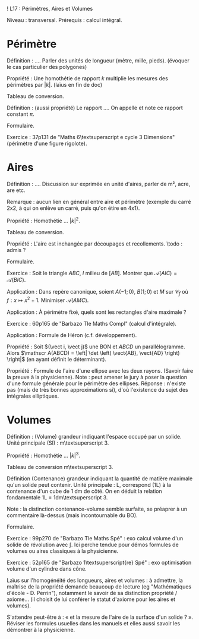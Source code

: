 ! L17 : Périmètres, Aires et Volumes

Niveau : transversal. Prérequis : calcul intégral.

# Périmètre

Définition : …. Parler des unités de longueur (mètre, mille, pieds). (évoquer le cas particulier des polygones)

Propriété : Une homothétie de rapport $k$ multiplie les mesures des périmètres par $|k|$. (laïus en fin de doc)

Tableau de conversion.

Définition : (aussi propriété) Le rapport …. On appelle et note ce rapport constant $\pi$.

Formulaire.

Exercice : 37p131 de "Maths 6\textsuperscript e cycle 3 Dimensions" (périmètre d'une figure rigolote).


# Aires

Définition : …. Discussion sur exprimée en unité d'aires, parler de m², acre, are etc.

Remarque : aucun lien en général entre aire et périmètre (exemple du carré 2x2, à qui on enlève un carré, puis qu'on étire en 4x1).

Propriété : Homothétie … $|k|^2$.

Tableau de conversion.

Propriété : L'aire est inchangée par découpages et recollements. \todo : admis ?

Formulaire.

Exercice : Soit le triangle $ABC$, $I$ milieu de $[AB]$. Montrer que $\mathscr A(AIC) = \mathscr A(BIC)$.

Application : Dans repère canonique, soient $A(-1;0)$, $B(1;0)$ et $M$ sur $\mathscr C_f$ où $f : x \mapsto x^2+1$. Minimiser $\mathscr A(AMC)$.

Application : À périmètre fixé, quels sont les rectangles d'aire maximale ?

Exercice : 60p165 de "Barbazo Tle Maths Compl" (calcul d'intégrale).

Application : Formule de Héron (c.f. développement).

Propriété : Soit $(\vect i, \vect j)$ une BON et $ABCD$ un parallélogramme. Alors $\mathscr A(ABCD) = \left| \det \left( \vect{AB}, \vect{AD} \right) \right|$ (en ayant définit le déterminant).

Propriété : Formule de l'aire d'une ellipse avec les deux rayons. (Savoir faire la preuve à la physicienne). Note : peut amener le jury à poser la question d'une formule générale pour le périmètre des ellipses. Réponse : n'existe pas (mais de très bonnes approximations si), d'où l'existence du sujet des intégrales elliptiques.

# Volumes

Définition : (Volume) grandeur indiquant l'espace occupé par un solide. Unité principale (SI) : m\textsuperscript 3.

Propriété : Homothétie … $|k|^3$.

Tableau de conversion m\textsuperscript 3.

Définition (Contenance) grandeur indiquant la quantité de matière maximale qu'un solide peut contenir. Unité principale : L, correspond (1L) à la contenance d'un cube de $1$ dm de côté. On en déduit la relation fondamentale 1L = 1dm\textsuperscript 3.

Note : la distinction contenance-volume semble surfaite, se préaprer à un commentaire là-dessus (mais incontournable du BO).

Formulaire.

Exercice : 99p270 de "Barbazo Tle Maths Spé" : exo calcul volume d'un solide de révolution avec $\int$. Ici perche tendue pour démos formules de volumes ou aires classiques à la physicienne.

Exercice : 52p165 de "Barbazo 1\textsuperscript{re} Spé" : exo optimisation volume d'un cylindre dans cône.



Laïus sur l'homogénéité des longueurs, aires et volumes : à admettre, la maîtrise de la propriété demande beaucoup de lecture (eg "Mathématiques d'école - D. Perrin"), notamment le savoir de sa distinction propriété / axiome... (il choisit de lui conférer le statut d'axiome pour les aires et volumes).

S'attendre peut-être à : « et la mesure de l'aire de la surface d'un solide ? ». Réviser les formules usuelles dans les manuels et elles aussi savoir les démontrer à la physicienne.